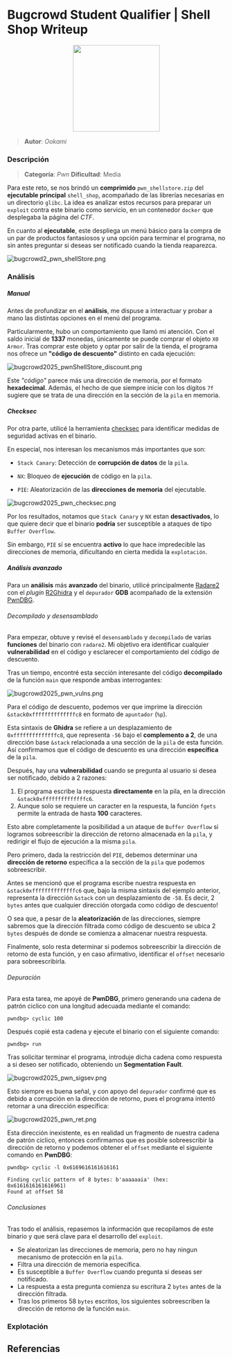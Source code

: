 # Bugcrowd Student Qualifier | Shell Shop Writeup

<p  align="center">
  <img  width="200"  src="https://media.licdn.com/dms/image/v2/D4E0BAQErtaHuzN8ehw/company-logo_200_200/company-logo_200_200/0/1719282098472?e=2147483647&v=beta&t=RXd3JJN8OVl21DW-MFoiXMUfpUsX18inBRQ7MknrthY"  alt="">
</p>

> **Autor**: *Ookami*

### Descripción

> **Categoría**: *Pwn*
> **Dificultad**: Media

Para este reto, se nos brindó un **comprimido** `pwn_shellstore.zip` del **ejecutable principal** `shell_shop`, acompañado de las librerías necesarias en un directorio `glibc`.
La idea es analizar estos recursos para preparar un `exploit` contra este binario como servicio, en un contenedor `docker` que desplegaba la página del *CTF*.

En cuanto al **ejecutable**, este despliega un menú básico para la compra de un par de productos fantasiosos y una opción para terminar el programa, no sin antes preguntar si deseas ser notificado cuando la tienda reaparezca.

![bugcrowd2_pwn_shellStore.png](imagenes/bugcrowd2_pwn_shellStore.png)

### Análisis

##### Manual

Antes de profundizar en el **análisis**, me dispuse a interactuar y probar a mano las distintas opciones en el menú del programa.

Particularmente, hubo un comportamiento que llamó mi atención. Con el saldo inicial de **1337** monedas, únicamente se puede comprar el objeto `X0 Armor`.
Tras comprar este objeto y optar por salir de la tienda, el programa nos ofrece un **"código de descuento"** distinto en cada ejecución:

![bugcrowd2025_pwnShellStore_discount.png](imagenes/bugcrowd2025_pwnShellStore_discount.png)

Este *"código"* parece más una dirección de memoria, por el formato **hexadecimal**.
Además, el hecho de que siempre inicie con los dígitos `7f` sugiere que se trata de una dirección en la sección de la `pila` en memoria.

##### Checksec

Por otra parte, utilicé la herramienta [checksec](https://github.com/slimm609/checksec) para identificar medidas de seguridad activas en el binario.

En especial, nos interesan los mecanismos más importantes que son:

- `Stack Canary`: Detección de **corrupción de datos** de la `pila`.

- `NX`: Bloqueo de **ejecución** de código en la `pila`.

- `PIE`: Aleatorización de las **direcciones de memoria** del ejecutable.

![bugcrowd2025_pwn_checksec.png](imagenes/bugcrowd2025_pwn_checksec.png)

Por los resultados, notamos que `Stack Canary` y `NX` estan **desactivados**, lo que quiere decir que el binario **podría** ser susceptible a ataques de tipo `Buffer Overflow`.

Sin embargo, `PIE` sí se encuentra **activo** lo que hace impredecible las direcciones de memoria, dificultando en cierta medida la `explotación`.

##### Análisis avanzado

Para un **análisis** más **avanzado** del binario, utilicé principalmente [Radare2](https://github.com/radareorg/radare2) con el *plugin* [R2Ghidra](https://github.com/radareorg/r2ghidra) y el `depurador` **GDB** acompañado de la extensión [PwnDBG](https://github.com/pwndbg/pwndbg).

###### Decompilado y desensamblado

Para empezar, obtuve y revisé el `desensamblado` y `decompilado` de varias **funciones** del binario con `radare2`.
Mi objetivo era identificar cualquier **vulnerabilidad** en el código y esclarecer el comportamiento del código de descuento.

Tras un tiempo, encontré esta sección interesante del código **decompilado** de la función `main` que responde ambas interrogantes:

![bugcrowd2025_pwn_vulns.png](imagenes/bugcrowd2025_pwn_vulns.png)

Para el código de descuento, podemos ver que imprime la dirección `&stack0xffffffffffffffc8` en formato de `apuntador` (`%p`).

Esta sintaxis de **Ghidra** se refiere a un desplazamiento de `0xffffffffffffffc8`, que representa `-56` bajo el **complemento a 2**, de una dirección base `&stack` relacionada a una sección de la `pila` de esta función.
Así confirmamos que el código de descuento es una dirección **específica** de la `pila`.

Después, hay una **vulnerabilidad** cuando se pregunta al usuario si desea ser notificado, debido a 2 razones:

1. El programa escribe la respuesta **directamente** en la pila, en la dirección `&stack0xffffffffffffffc6`.
2. Aunque solo se requiere un caracter en la respuesta, la función `fgets` permite la entrada de hasta **100** caracteres.

Esto abre completamente la posibilidad a un ataque de `Buffer Overflow` si logramos sobreescribir la dirección de retorno almacenada en la `pila`, y redirigir el flujo de ejecución a la misma `pila`.

Pero primero, dada la restricción del `PIE`, debemos determinar una **dirección de retorno** específica a la sección de la `pila` que podemos sobreescribir.

Antes se mencionó que el programa escribe nuestra respuesta en `&stack0xffffffffffffffc6` que, bajo la misma sintaxis del ejemplo anterior, representa la dirección `&stack` con un desplazamiento de `-58`.
Es decir, 2 `bytes` antes que cualquier dirección otorgada como código de descuento!

O sea que, a pesar de la **aleatorización** de las direcciones, siempre sabremos que la dirección filtrada como código de descuento se ubica 2 `bytes` después de donde se comienza a almacenar nuestra respuesta.

Finalmente, solo resta determinar si podemos sobreescribir la dirección de retorno de esta función, y en caso afirmativo, identificar el `offset` necesario para sobreescribirla.

###### Depuración

Para esta tarea, me apoyé de **PwnDBG**, primero generando una cadena de patrón ciclico con una longitud adecuada mediante el comando:

```gdb
pwndbg> cyclic 100
```

Después copié esta cadena y ejecute el binario con el siguiente comando:

```gdb
pwndbg> run
```

Tras solicitar terminar el programa, introduje dicha cadena como respuesta a si deseo ser notificado, obteniendo un **Segmentation Fault**.

![bugcrowd2025_pwn_sigsev.png](imagenes/bugcrowd2025_pwn_sigsev.png)

Esto siempre es buena señal, y con apoyo del `depurador` confirmé que es debido a corrupción en la dirección de retorno, pues el programa intentó retornar a una dirección específica:

![bugcrowd2025_pwn_ret.png](imagenes/bugcrowd2025_pwn_ret.png)

Esta dirección inexistente, es en realidad un fragmento de nuestra cadena de patrón ciclico, entonces confirmamos que es posible sobreescribir la dirección de retorno y podemos obtener el `offset` mediante el siguiente comando en **PwnDBG**:

```
pwndbg> cyclic -l 0x6169616161616161

Finding cyclic pattern of 8 bytes: b'aaaaaaia' (hex: 0x6161616161616961)
Found at offset 58
```

###### Conclusiones

Tras todo el análisis, repasemos la información que recopilamos de este binario y que será clave para el desarrollo del `exploit`. 

- Se aleatorizan las direcciones de memoria, pero no hay ningun mecanismo de protección en la `pila`.
- Filtra una dirección de memoria específica.
- Es susceptible a `Buffer Overflow` cuando pregunta si deseas ser notificado.
- La respuesta a esta pregunta comienza su escritura 2 `bytes` antes de la dirección filtrada.
- Tras los primeros 58 `bytes` escritos, los siguientes sobreescriben la dirección de retorno de la función `main`.

### Explotación

## Referencias